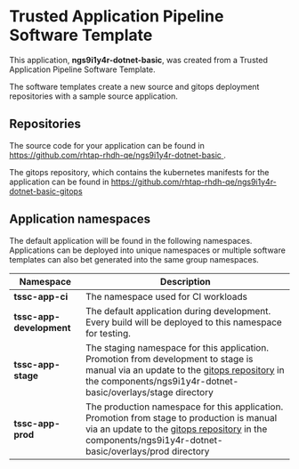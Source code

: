 # Trusted Application Pipeline Software Template

This application, **ngs9i1y4r-dotnet-basic**, was created from a Trusted Application Pipeline Software Template.

The software templates create a new source and gitops deployment repositories with a sample source application. 

## Repositories

The source code for your application can be found in [https://github.com/rhtap-rhdh-qe/ngs9i1y4r-dotnet-basic ](https://github.com/rhtap-rhdh-qe/ngs9i1y4r-dotnet-basic ).
 
The gitops repository, which contains the kubernetes manifests for the application can be found in 
[https://github.com/rhtap-rhdh-qe/ngs9i1y4r-dotnet-basic-gitops ](https://github.com/rhtap-rhdh-qe/ngs9i1y4r-dotnet-basic-gitops ) 

## Application namespaces 

The default application will be found in the following namespaces. Applications can be deployed into unique namespaces or multiple software templates can also bet generated into the same group namespaces.  

|  Namespace   |  Description   |  
| -------- | -------- |
| **tssc-app-ci** | The namespace used for CI workloads |
| **tssc-app-development** | The default application during development. Every build will be deployed to this namespace for testing. |
| **tssc-app-stage** | The staging namespace for this application. Promotion from development to stage is manual via an update to the [gitops repository](https://github.com/rhtap-rhdh-qe/ngs9i1y4r-dotnet-basic-gitops ) in the components/ngs9i1y4r-dotnet-basic/overlays/stage directory |
| **tssc-app-prod** | The production namespace for this application. Promotion from stage to production is manual via an update to the [gitops repository](https://github.com/rhtap-rhdh-qe/ngs9i1y4r-dotnet-basic-gitops ) in the components/ngs9i1y4r-dotnet-basic/overlays/prod directory |